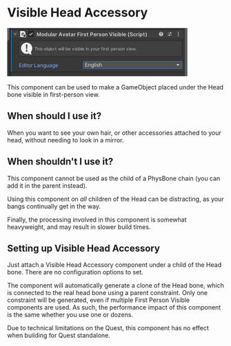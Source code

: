 # Visible Head Accessory

![Visible Head Accessory component](visible-head-accessory.png)

This component can be used to make a GameObject placed under the Head bone visible in first-person view.

## When should I use it?

When you want to see your own hair, or other accessories attached to your head, without needing to look in a mirror.

## When shouldn't I use it?

This component cannot be used as the child of a PhysBone chain (you can add it in the parent instead).

Using this component on _all_ children of the Head can be distracting, as your bangs continually get in the way.

Finally, the processing involved in this component is somewhat heavyweight, and may result in slower build times.

## Setting up Visible Head Accessory

Just attach a Visible Head Accessory component under a child of the Head bone. There are no configuration options to set.

The component will automatically generate a clone of the Head bone, which is connected to the real head bone using a parent constraint.
Only one constraint will be generated, even if multiple First Person Visible components are used. As such, the performance impact of this component is the same whether you use one or dozens.

Due to technical limitations on the Quest, this component has no effect when building for Quest standalone.